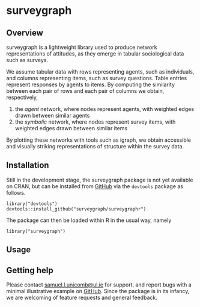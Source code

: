 # surveygraph

## Overview

surveygraph is a lightweight library used to produce network representations of attitudes, as they emerge in tabular sociological data such as surveys.

We assume tabular data with rows representing agents, such as individuals, and columns representing items, such as survey questions. Table entries represent responses by agents to items. By computing the similarity between each pair of rows and each pair of columns we obtain, respectively,

1. the *agent* network, where nodes represent agents, with weighted edges drawn between similar agents
2. the *symbolic* network, where nodes represent survey items, with weighted edges drawn between similar items

By plotting these networks with tools such as igraph, we obtain accessible and visually striking representations of structure within the survey data.

## Installation

Still in the development stage, the surveygraph package  is not yet available on CRAN, but can be installed from [GitHub](https://github.com/surveygraph/surveygraphr/) via the `devtools` package as follows.

```
library("devtools")
devtools::install_github("surveygraph/surveygraphr")
```

The package can then be loaded within R in the usual way, namely

```
library("surveygraph")
```

## Usage

## Getting help

Please contact samuel.l.unicomb@ul.ie for support, and report bugs with a minimal illustrative example on [GitHub](https://github.com/surveygraph/surveygraphr/issues/). Since the package is in its infancy, we are welcoming of feature requests and general feedback.
